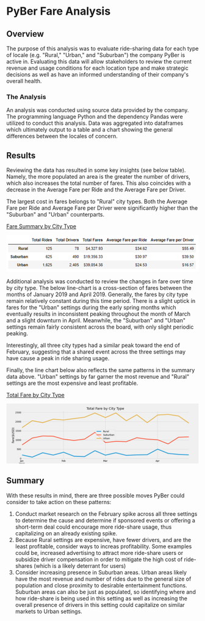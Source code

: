 # PyBer Fare Analysis

## Overview

The purpose of this analysis was to evaluate ride-sharing data for each type of locale (e.g. "Rural," "Urban," and "Suburban") the company PyBer is active in. Evaluating this data will allow stakeholders to review the current revenue and usage conditions for each location type and make strategic decisions as well as have an informed understanding of their company's overall health.

### The Analysis

An analysis was conducted using source data provided by the company. The programming language Python and the dependency Pandas were utilized to conduct this analysis. Data was aggregated into dataframes which ultimately output to a table and a chart showing the general differences between the locales of concern.

## Results

Reviewing the data has resulted in some key insights (see below table). Namely, the more populated an area is the greater the number of drivers, which also increases the total number of fares. This also coincides with a decrease in the Average Fare per Ride and the Average Fare per Driver. 

The largest cost in fares belongs to "Rural" city types. Both the Average Fare per Ride and Average Fare per Driver were significantly higher than the "Suburban" and "Urban" counterparts.

<ins>Fare Summary by City Type

![alt text](https://github.com/sever1sd/PyBer_Analysis/blob/e044e57f0777a404a46d2ceafba1b3b205321d54/Resources/Pyber_fare_table.png)


Additional analysis was conducted to review the changes in fare over time by city type. The below line-chart is a cross-section of fares between the months of January 2019 and April 2019. Generally, the fares by city type remain relatively constant during this time period. There is a slight uptick in fares for the "Urban" settings during the early spring months which eventually results in inconsistent peaking throughout the month of March and a slight downturn in April. Meanwhile, the "Suburban" and "Urban" settings remain fairly consistent across the board, with only slight periodic peaking.

Interestingly, all three city types had a similar peak toward the end of February, suggesting that a shared event across the three settings may have cause a peak in ride sharing usage.

Finally, the line chart below also reflects the same patterns in the summary data above. "Urban" settings by far garner the most revenue and "Rural" settings are the most expensive and least profitable.  

<ins>Total Fare by City Type

![alt text](https://github.com/sever1sd/PyBer_Analysis/blob/e044e57f0777a404a46d2ceafba1b3b205321d54/Resources/Pyber_fare_summary.png)

## Summary

With these results in mind, there are three possible moves PyBer could consider to take action on these patterns:

1. Conduct market research on the February spike across all three settings to determine the cause and determine if sponsored events or offering a short-term deal could encourage more ride-share usage, thus capitalizing on an already existing spike.
2. Because Rural settings are expensive, have fewer drivers, and are the least profitable, consider ways to increas profitability. Some examples could be, increased advertising to attract more ride-share users or subsidize driver compensation in order to mitigate the high cost of ride-shares (which is a likely deterrant for users)
3. Consider increasing presence in Suburban areas. Urban areas likely have the most revenue and number of rides due to the general size of population and close proximity to desirable entertainment functions. Suburban areas can also be just as populated, so identifying where and how ride-share is being used in this setting as well as increasing the overall presence of drivers in this setting could capitalize on similar markets to Urban settings.
